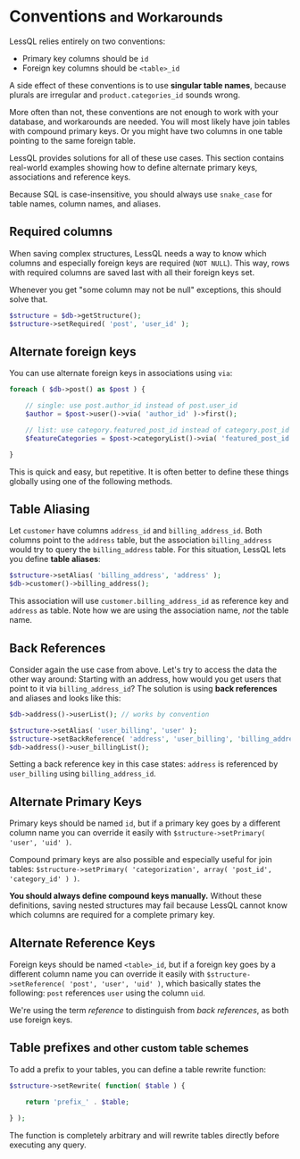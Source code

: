 # Conventions <small>and Workarounds</small>

LessQL relies entirely on two conventions:

- Primary key columns should be `id`
- Foreign key columns should be `<table>_id`

A side effect of these conventions is to use __singular table names__,
because plurals are irregular and `product.categories_id` sounds wrong.

More often than not, these conventions are not enough to work with your database,
and workarounds are needed. You will most likely have join
tables with compound primary keys. Or you might have
two columns in one table pointing to the same foreign table.

LessQL provides solutions for all of these use cases.
This section contains real-world examples showing how to define
alternate primary keys, associations and reference keys.

Because SQL is case-insensitive, you should always use
`snake_case` for table names, column names, and aliases.


## Required columns

When saving complex structures, LessQL needs a way to know which
columns and especially foreign keys are required (`NOT NULL`).
This way, rows with required columns are saved last with all their foreign
keys set.

Whenever you get "some column may not be null" exceptions,
this should solve that.

```php
$structure = $db->getStructure();
$structure->setRequired( 'post', 'user_id' );
```


## Alternate foreign keys

You can use alternate foreign keys in associations using `via`:

```php
foreach ( $db->post() as $post ) {

	// single: use post.author_id instead of post.user_id
	$author = $post->user()->via( 'author_id' )->first();

	// list: use category.featured_post_id instead of category.post_id
	$featureCategories = $post->categoryList()->via( 'featured_post_id' );

}
```

This is quick and easy, but repetitive. It is often better to
define these things globally using one of the following methods.


## Table Aliasing

Let `customer` have columns `address_id` and `billing_address_id`.
Both columns point to the `address` table, but the
association `billing_address` would try to query
the `billing_address` table. For this
situation, LessQL lets you define __table aliases__:

```php
$structure->setAlias( 'billing_address', 'address' );
$db->customer()->billing_address();
```

This association will use `customer.billing_address_id`
as reference key and `address` as table.
Note how we are using the association name, *not* the table name.


## Back References

Consider again the use case from above. Let's try to access the
data the other way around: Starting with an address,
how would you get users that point to it via `billing_address_id`?
The solution is using __back references__ and aliases and looks like this:

```php
$db->address()->userList(); // works by convention

$structure->setAlias( 'user_billing', 'user' );
$structure->setBackReference( 'address', 'user_billing', 'billing_address_id' );
$db->address()->user_billingList();
```

Setting a back reference key in this case states:
`address` is referenced by `user_billing` using
`billing_address_id`.


## Alternate Primary Keys

Primary keys should be named `id`, but if a primary key goes by a
different column name you can override it easily with
`$structure->setPrimary( 'user', 'uid' )`.

Compound primary keys are also possible and
especially useful for join tables:
`$structure->setPrimary( 'categorization', array( 'post_id', 'category_id' ) )`.

__You should always define compound keys manually.__ Without these definitions,
saving nested structures may fail because LessQL cannot know which
columns are required for a complete primary key.


## Alternate Reference Keys

Foreign keys should be named `<table>_id`, but if a foreign key goes by a
different column name you can override it easily with
`$structure->setReference( 'post', 'user', 'uid' )`,
which basically states the following: `post` references `user`
using the column `uid`.

We're using the term *reference* to distinguish from *back references*,
as both use foreign keys.


## Table prefixes <small>and other custom table schemes</small>

To add a prefix to your tables, you can define a table rewrite function:

```php
$structure->setRewrite( function( $table ) {

	return 'prefix_' . $table;

} );
```

The function is completely arbitrary and will rewrite
tables directly before executing any query.
